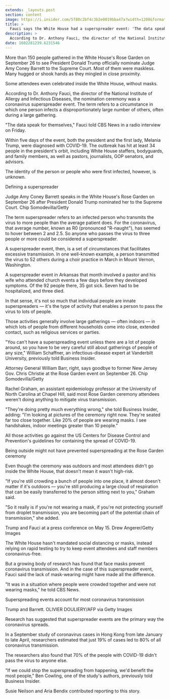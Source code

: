 ```yaml
--- 
extends: _layouts.post 
section: content 
image: https://i.insider.com/5f80c2bf4c3b2e0019bba47a?width=1200&format=jpeg 
title: > 
  Fauci says the White House had a superspreader event: 'The data speak for themselves' 
description: > 
  According to Dr. Anthony Fauci, the director of the National Institute of Allergy and Infectious Diseases, the nomination ceremony was a coronavirus superspreader event.A superspreader event, then, is a set of circumstances that facilitates excessive transmission.A superspreader event in Arkansas that month involved a pastor and his wife who attended church events a few days before they developed symptoms.Chris Christie at the Rose Garden event on September 26.And in the case of this superspreader event, Fauci said the lack of mask-wearing might have made all the difference. 
date: 1602281239.6231546 
--- 
```

More than 150 people gathered in the White House's Rose Garden on September 26 to see President Donald Trump officially nominate Judge Amy Coney Barrett to the Supreme Court. Most of them were maskless. Many hugged or shook hands as they mingled in close proximity.

Some attendees even celebrated inside the White House, without masks.

According to Dr. Anthony Fauci, the director of the National Institute of Allergy and Infectious Diseases, the nomination ceremony was a coronavirus superspreader event. The term refers to a circumstance in which one person infects a disproportionately large number of others, often during a large gathering.

"The data speak for themselves," Fauci told CBS News in a radio interview on Friday.

Within five days of the event, both the president and the first lady, Melania Trump, were diagnosed with COVID-19. The outbreak has hit at least 34 people in the president's orbit, including White House staffers, bodyguards, and family members, as well as pastors, journalists, GOP senators, and advisors.

The identity of the person or people who were first infected, however, is unknown.

Defining a superspreader

Judge Amy Coney Barrett speaks in the White House's Rose Garden on September 26 after President Donald Trump nominated her to the Supreme Court. Chip Somodevilla/Getty

The term superspreader refers to an infected person who transmits the virus to more people than the average patient does. For the coronavirus, that average number, known as R0 (pronounced "R-naught"), has seemed to hover between 2 and 2.5. So anyone who passes the virus to three people or more could be considered a superspreader.

A superspreader event, then, is a set of circumstances that facilitates excessive transmission. In one well-known example, a person transmitted the virus to 52 others during a choir practice in March in Mount Vernon, Washington.

A superspreader event in Arkansas that month involved a pastor and his wife who attended church events a few days before they developed symptoms. Of the 92 people there, 35 got sick. Seven had to be hospitalized, and three died.

In that sense, it's not so much that individual people are innate superspreaders — it's the type of activity that enables a person to pass the virus to lots of people.

Those activities generally involve large gatherings — often indoors — in which lots of people from different households come into close, extended contact, such as religious services or parties.

"You can't have a superspreading event unless there are a lot of people around, so you have to be very careful still about gatherings of people of any size," William Schaffner, an infectious-disease expert at Vanderbilt University, previously told Business Insider.

Attorney General William Barr, right, says goodbye to former New Jersey Gov. Chris Christie at the Rose Garden event on September 26. Chip Somodevilla/Getty

Rachel Graham, an assistant epidemiology professor at the University of North Carolina at Chapel Hill, said most Rose Garden ceremony attendees weren't doing anything to mitigate virus transmission.

"They're doing pretty much everything wrong," she told Business Insider, adding: "I'm looking at pictures of the ceremony right now. They're seated far too close together. Like 20% of people are wearing masks. I see handshakes, indoor meetings greater than 10 people."

All those activities go against the US Centers for Disease Control and Prevention's guidelines for containing the spread of COVID-19.

Being outside might not have prevented superspreading at the Rose Garden ceremony

Even though the ceremony was outdoors and most attendees didn't go inside the White House, that doesn't mean it wasn't high-risk.

"If you're still crowding a bunch of people into one place, it almost doesn't matter if it's outdoors — you're still producing a large cloud of respiration that can be easily transferred to the person sitting next to you," Graham said.

"So it really is if you're not wearing a mask, if you're not protecting yourself from droplet transmission, you are becoming part of the potential chain of transmission," she added.

Trump and Fauci at a press conference on May 15. Drew Angerer/Getty Images

The White House hasn't mandated social distancing or masks, instead relying on rapid testing to try to keep event attendees and staff members coronavirus-free.

But a growing body of research has found that face masks prevent coronavirus transmission. And in the case of this superspreader event, Fauci said the lack of mask-wearing might have made all the difference.

"It was in a situation where people were crowded together and were not wearing masks," he told CBS News.

Superspreading events account for most coronavirus transmission

Trump and Barrett. OLIVIER DOULIERY/AFP via Getty Images

Research has suggested that superspreader events are the primary way the coronavirus spreads.

In a September study of coronavirus cases in Hong Kong from late January to late April, researchers estimated that just 19% of cases led to 80% of all coronavirus transmission.

The researchers also found that 70% of the people with COVID-19 didn't pass the virus to anyone else.

"If we could stop the superspreading from happening, we'd benefit the most people," Ben Cowling, one of the study's authors, previously told Business Insider.

Susie Neilson and Aria Bendix contributed reporting to this story.